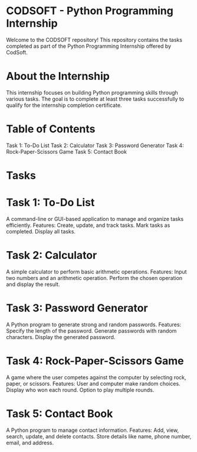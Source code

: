 # CODSOFT - Python Programming Internship

Welcome to the CODSOFT repository! This repository contains the tasks completed as part of the Python Programming Internship offered by CodSoft.

# About the Internship 
This internship focuses on building Python programming skills through various tasks. The goal is to complete at least three tasks successfully to qualify for the internship completion certificate.

# Table of Contents 
  Task 1: To-Do List
  Task 2: Calculator
  Task 3: Password Generator
  Task 4: Rock-Paper-Scissors Game
  Task 5: Contact Book
# Tasks
# Task 1: To-Do List
  A command-line or GUI-based application to manage and organize tasks efficiently.
  Features:
    Create, update, and track tasks.
    Mark tasks as completed.
    Display all tasks.

# Task 2: Calculator
  A simple calculator to perform basic arithmetic operations.
  Features:
    Input two numbers and an arithmetic operation.
    Perform the chosen operation and display the result.
# Task 3: Password Generator
  A Python program to generate strong and random passwords.
  Features:
    Specify the length of the password.
    Generate passwords with random characters.
    Display the generated password.
# Task 4: Rock-Paper-Scissors Game
  A game where the user competes against the computer by selecting rock, paper, or scissors.
  Features:
    User and computer make random choices.
    Display who won each round.
    Option to play multiple rounds.
# Task 5: Contact Book
  A Python program to manage contact information.
  Features:
    Add, view, search, update, and delete contacts.
    Store details like name, phone number, email, and address.
